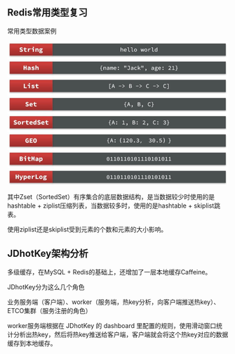 ## Redis常用类型复习

常用类型数据案例

![image-20250902234739813](images/image-20250902234739813.png)

其中Zset（SortedSet）有序集合的底层数据结构，是当数据较少时使用的是hashtable + ziplist压缩列表，当数据较多时，使用的是hashtable + skiplist跳表。

使用ziplist还是skiplist受到元素的个数和元素的大小影响。



## JDhotKey架构分析

多级缓存，在MySQL + Redis的基础上，还增加了一层本地缓存Caffeine。

JDhotKey分为这么几个角色

业务服务端（客户端）、worker（服务端，热key分析，向客户端推送热key）、ETCO集群（服务注册的角色）

worker服务端根据在 JDhotKey 的 dashboard 里配置的规则，使用滑动窗口统计分析出热key，然后将热key推送给客户端，客户端就会将这个热key对应的数据缓存到本地缓存。